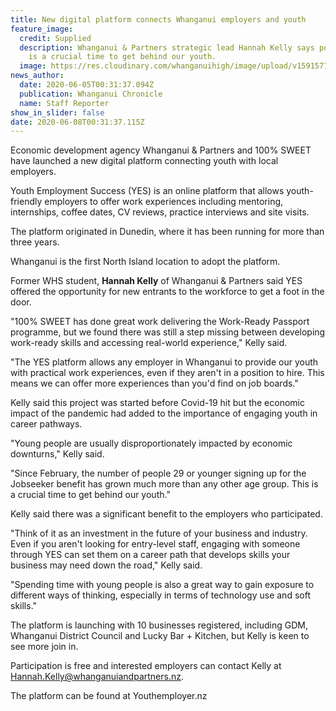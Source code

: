 ```yaml
---
title: New digital platform connects Whanganui employers and youth
feature_image:
  credit: Supplied
  description: Whanganui & Partners strategic lead Hannah Kelly says post-Covid-19
    is a crucial time to get behind our youth.
  image: https://res.cloudinary.com/whanganuihigh/image/upload/v1591577328/News/Hannah_Kelly.ex.Chron_5.6.20_snip.jpg
news_author:
  date: 2020-06-05T00:31:37.094Z
  publication: Whanganui Chronicle
  name: Staff Reporter
show_in_slider: false
date: 2020-06-08T00:31:37.115Z
---
```

Economic development agency Whanganui & Partners and 100% SWEET have launched a new digital platform connecting youth with local employers.

Youth Employment Success (YES) is an online platform that allows youth-friendly employers to offer work experiences including mentoring, internships, coffee dates, CV reviews, practice interviews and site visits.

The platform originated in Dunedin, where it has been running for more than three years.

Whanganui is the first North Island location to adopt the platform.

Former WHS student, **Hannah Kelly** of Whanganui & Partners said YES offered the opportunity for new entrants to the workforce to get a foot in the door.

"100% SWEET has done great work delivering the Work-Ready Passport programme, but we found there was still a step missing between developing work-ready skills and accessing real-world experience," Kelly said.

"The YES platform allows any employer in Whanganui to provide our youth with practical work experiences, even if they aren't in a position to hire. This means we can offer more experiences than you'd find on job boards."

Kelly said this project was started before Covid-19 hit but the economic impact of the pandemic had added to the importance of engaging youth in career pathways.

"Young people are usually disproportionately impacted by economic downturns," Kelly said.

"Since February, the number of people 29 or younger signing up for the Jobseeker benefit has grown much more than any other age group. This is a crucial time to get behind our youth."

Kelly said there was a significant benefit to the employers who participated.

"Think of it as an investment in the future of your business and industry. Even if you aren't looking for entry-level staff, engaging with someone through YES can set them on a career path that develops skills your business may need down the road," Kelly said.

"Spending time with young people is also a great way to gain exposure to different ways of thinking, especially in terms of technology use and soft skills."

The platform is launching with 10 businesses registered, including GDM, Whanganui District Council and Lucky Bar + Kitchen, but Kelly is keen to see more join in.

Participation is free and interested employers can contact Kelly at Hannah.Kelly@whanganuiandpartners.nz.

The platform can be found at Youthemployer.nz

